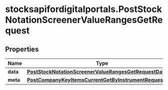 # stocksapifordigitalportals.PostStockNotationScreenerValueRangesGetRequest

## Properties

Name | Type | Description | Notes
------------ | ------------- | ------------- | -------------
**data** | [**PostStockNotationScreenerValueRangesGetRequestData**](PostStockNotationScreenerValueRangesGetRequestData.md) |  | [optional] 
**meta** | [**PostCompanyKeyItemsCurrentGetByInstrumentRequestMeta**](PostCompanyKeyItemsCurrentGetByInstrumentRequestMeta.md) |  | [optional] 


